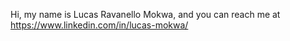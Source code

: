 Hi, my name is Lucas Ravanello Mokwa, 
and you can reach me at https://www.linkedin.com/in/lucas-mokwa/
